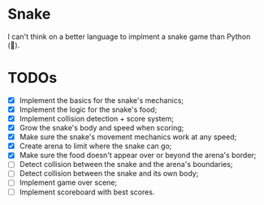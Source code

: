 # Snake

I can't think on a better language to implment a snake game than Python (:snake:).

# TODOs

- [x] Implement the basics for the snake's mechanics;
- [x] Implement the logic for the snake's food;
- [x] Implement collision detection + score system;
- [x] Grow the snake's body and speed when scoring;
- [x] Make sure the snake's movement mechanics work at any speed;
- [x] Create arena to limit where the snake can go;
- [X] Make sure the food doesn't appear over or beyond the arena's border;
- [ ] Detect collision between the snake and the arena's boundaries;
- [ ] Detect collision between the snake and its own body;
- [ ] Implement game over scene;
- [ ] Implement scoreboard with best scores.
